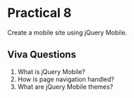 # Practical 8
Create a mobile site using jQuery Mobile.

## Viva Questions
1. What is jQuery Mobile?
2. How is page navigation handled?
3. What are jQuery Mobile themes?